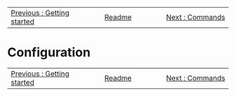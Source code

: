 <!-- menu --><table style='width:100%'><tr><td style='width: 33%'><div style="text-align: left"><a href="./102-getting-started.md">Previous : Getting started</a></div></td><td style='width: 33%; text-align: center'><div style="Center"><a href="./README.md"> Readme</a></div></td><td style='width: 33%'><div style="text-align: right"><a href="./104-commands.md">Next : Commands</a></div></td></tr></table>

# Configuration


<!-- menu --><table style='width:100%'><tr><td style='width: 33%'><div style="text-align: left"><a href="./102-getting-started.md">Previous : Getting started</a></div></td><td style='width: 33%; text-align: center'><div style="Center"><a href="./README.md"> Readme</a></div></td><td style='width: 33%'><div style="text-align: right"><a href="./104-commands.md">Next : Commands</a></div></td></tr></table>
